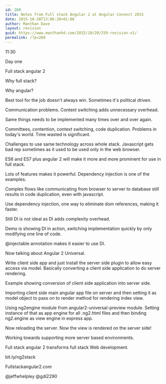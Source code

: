 ```yaml
---
id: 260
title: Notes from Full stack Angular 2 at Angular Connect 2015
date: 2015-10-20T13:06:20+01:00
author: Manthan Dave
layout: revision
guid: https://www.manthanhd.com/2015/10/20/259-revision-v1/
permalink: /?p=260
---
```

11:30

Day one 

Full stack angular 2

Why full stack? 

Why angular? 

Best tool for the job doesn't always win. Sometimes it's political driven. 

Communication problems. Context switching adds unnecessary overhead. 

Same things needs to be implemented many times over and over again. 

Committees, contention, context switching, code duplication. Problems in today's world. Time wasted is significant. 

<!--more-->

Challenges to use same technology across whole stack. Javascript gets bad rep sometimes as it used to be used only in the web browser. 

ES6 and ES7 plus angular 2 will make it more and more prominent for use in full stack. 

Lots of features makes it powerful. Dependency injection is one of the examples. 

Complex flows like communicating from browser to server to database still results in code duplication, even with javascript. 

Use dependency injection, one way to eliminate dom references, making it faster. 

Still DI is not ideal as DI adds complexity overhead. 

Demo is showing DI in action, switching implementation quickly by only modifying one line of code. 

@injectable annotation makes it easier to use DI. 

Now talking about Angular 2 Universal. 

Write client side app and just install the server side plugin to allow easy access via model. Basically converting a client side application to do server rendering. 

Example showing conversion of client side application into server side. 

Importing client side main angular app file on server and then setting it as model object to pass on to render method for rendering index view. 

Using ng2engine module from angular2-universal-preview module. Setting instance of that as app engine for all .ng2.html files and then binding ng2.engine as view engine in express app. 

Now reloading the server. Now the view is rendered on the server side! 

Working towards supporting more server based environments. 

Full stack angular 2 transforms full stack Web development. 

bit.ly/ng2stack

Fullstackangular2.com

@jeffwhelpley @gdi2290